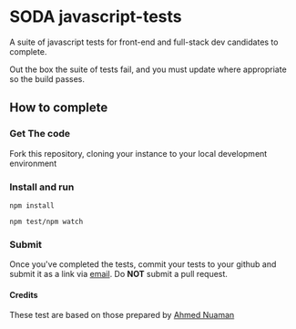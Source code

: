 # SODA javascript-tests
A suite of javascript tests for front-end and full-stack dev candidates to complete.

Out the box the suite of tests fail, and you must update where appropriate so the build passes.

## How to complete
### Get The code

Fork this repository, cloning your instance to your local development environment

### Install and run

``npm install``

``npm test/npm watch``

### Submit

Once you've completed the tests, commit your tests to your github and submit it as a link via [email](javascripttests@trustinsoda.com). Do **NOT** submit a pull request.



#### Credits
These test are based on those prepared by [Ahmed Nuaman](https://github.com/ahmednuaman)
